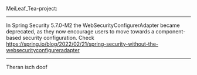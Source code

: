 MeiLeaf_Tea-project:

------------------------------------------------------------------------------------------------------------------------------------------------------

In Spring Security 5.7.0-M2 the WebSecurityConfigurerAdapter became deprecated, as they now encourage users to move towards a component-based security configuration. Check https://spring.io/blog/2022/02/21/spring-security-without-the-websecurityconfigureradapter

-------------------------------------------------------------------------------------------------------------------------------------------------------

Theran isch doof
